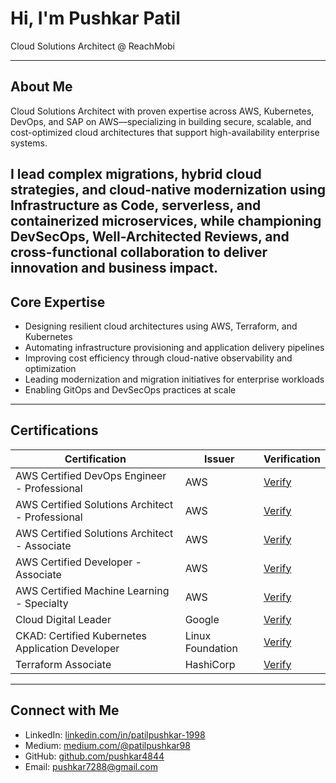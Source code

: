 # Hi, I'm Pushkar Patil

Cloud Solutions Architect @ ReachMobi

---

## About Me

Cloud Solutions Architect with proven expertise across AWS, Kubernetes, DevOps, and SAP on AWS—specializing in building secure, scalable, and cost-optimized cloud architectures that support high-availability enterprise systems. 

I lead complex migrations, hybrid cloud strategies, and cloud-native modernization using Infrastructure as Code, serverless, and containerized microservices, while championing DevSecOps, Well-Architected Reviews, and cross-functional collaboration to deliver innovation and business impact.
---

## Core Expertise

- Designing resilient cloud architectures using AWS, Terraform, and Kubernetes  
- Automating infrastructure provisioning and application delivery pipelines  
- Improving cost efficiency through cloud-native observability and optimization  
- Leading modernization and migration initiatives for enterprise workloads  
- Enabling GitOps and DevSecOps practices at scale  

---

## Certifications

| Certification | Issuer | Verification |
|--------------|--------|--------------|
| AWS Certified DevOps Engineer - Professional | AWS | [Verify](https://cp.certmetrics.com/amazon/en/public/verify/credential/c38e7ef3979d427c9699c114681a6cc6) |
| AWS Certified Solutions Architect - Professional | AWS | [Verify](https://cp.certmetrics.com/amazon/en/public/verify/credential/8PLN6B6C3EVEQFWM) |
| AWS Certified Solutions Architect - Associate | AWS | [Verify](https://cp.certmetrics.com/amazon/en/public/verify/credential/644CTSVKHB41QL9Y) |
| AWS Certified Developer - Associate | AWS | [Verify](https://cp.certmetrics.com/amazon/en/public/verify/credential/860LS3L1N1E41QSP) |
| AWS Certified Machine Learning - Specialty | AWS | [Verify](https://cp.certmetrics.com/amazon/en/public/verify/credential/1CQ5RJWL1E11QMCJ) |
| Cloud Digital Leader | Google | [Verify](https://www.credential.net/b96174bf-0d88-497c-8e9c-eed6cc80282b) |
| CKAD: Certified Kubernetes Application Developer | Linux Foundation | [Verify](https://www.credly.com/badges/bc4cec72-6226-435c-a9c3-1f94625081b0/linked_in_profile) |
| Terraform Associate | HashiCorp | [Verify](https://www.credly.com/badges/e0b8407e-20cc-46ec-a215-6cb5a0a89b1a/public_url) |

---

## Connect with Me

- LinkedIn: [linkedin.com/in/patilpushkar-1998](https://www.linkedin.com/in/patilpushkar-1998/)
- Medium: [medium.com/@patilpushkar98](https://medium.com/@patilpushkar98)
- GitHub: [github.com/pushkar4844](https://github.com/pushkar4844)
- Email: pushkar7288@gmail.com

